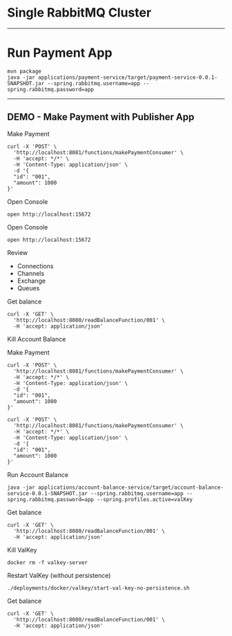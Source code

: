 # Single RabbitMQ Cluster


------------------------------------------------
# Run Payment App

```shell
mvn package
java -jar applications/payment-service/target/payment-service-0.0.1-SNAPSHOT.jar --spring.rabbitmq.username=app --spring.rabbitmq.password=app
```
------------------------------------------------
## DEMO - Make Payment with Publisher App 


Make Payment

```shell
curl -X 'POST' \
  'http://localhost:8081/functions/makePaymentConsumer' \
  -H 'accept: */*' \
  -H 'Content-Type: application/json' \
  -d '{
  "id": "001",
  "amount": 1000
}'
```

Open Console

```shell
open http://localhost:15672
```

Open Console

```shell
open http://localhost:15672
```

Review
- Connections
- Channels
- Exchange
- Queues


Get balance

```shell
curl -X 'GET' \
  'http://localhost:8080/readBalanceFunction/001' \
  -H 'accept: application/json'
```

Kill Account Balance

Make Payment

```shell
curl -X 'POST' \
  'http://localhost:8081/functions/makePaymentConsumer' \
  -H 'accept: */*' \
  -H 'Content-Type: application/json' \
  -d '{
  "id": "001",
  "amount": 1000
}'
```

```shell
curl -X 'POST' \
  'http://localhost:8081/functions/makePaymentConsumer' \
  -H 'accept: */*' \
  -H 'Content-Type: application/json' \
  -d '{
  "id": "001",
  "amount": 1000
}'
```

Run Account Balance

```shell
java -jar applications/account-balance-service/target/account-balance-service-0.0.1-SNAPSHOT.jar --spring.rabbitmq.username=app --spring.rabbitmq.password=app --spring.profiles.active=valKey
```

Get balance

```shell
curl -X 'GET' \
  'http://localhost:8080/readBalanceFunction/001' \
  -H 'accept: application/json'
```

Kill ValKey

```shell
docker rm -f valkey-server
```

Restart ValKey (without persistence)

```shell
./deployments/docker/valkey/start-val-key-no-persistence.sh
```

Get balance

```shell
curl -X 'GET' \
  'http://localhost:8080/readBalanceFunction/001' \
  -H 'accept: application/json'
```